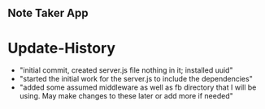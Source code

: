 ## Note Taker App   

# Update-History

- "initial commit, created server.js file nothing in it; installed uuid"
- "started the initial work for the server.js to include the dependencies"
- "added some assumed middleware as well as fb directory that I will be using. May make changes to these later or add more if needed"



